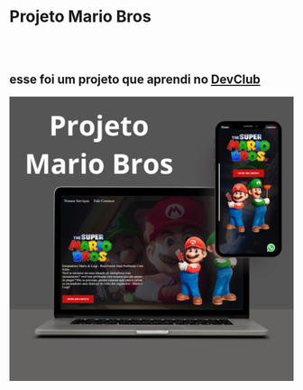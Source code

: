 <h1>Projeto Mario Bros</h1>
<br>
<br>
<h2>esse foi um projeto que aprendi no <a href="https://rodolfomori.com.br/DevCLub">DevClub</a></h2>

<img src="https://github.com/Douglasl10/Projeto-mario/blob/main/img/Minimalist%20Website%20Launch%20Computer%20Mockup%20Instagram%20Post.png?raw=true">
